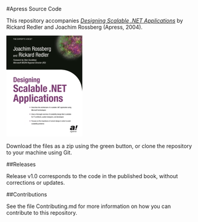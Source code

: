 #Apress Source Code

This repository accompanies [*Designing Scalable .NET Applications*](http://www.apress.com/9781590592144) by Rickard Redler and Joachim Rossberg (Apress, 2004).

[comment]: #cover
![Cover image](9781590592144.jpg)

Download the files as a zip using the green button, or clone the repository to your machine using Git.

##Releases

Release v1.0 corresponds to the code in the published book, without corrections or updates.

##Contributions

See the file Contributing.md for more information on how you can contribute to this repository.
